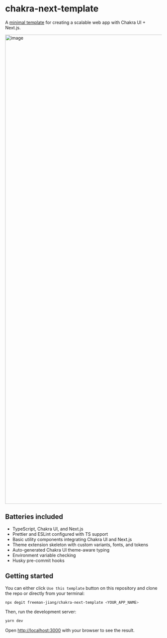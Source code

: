 # chakra-next-template

A [minimal template](https://chakra-next-template.vercel.app/) for creating a scalable web app with Chakra UI + Next.js.

<img width="1512" alt="image" src="https://user-images.githubusercontent.com/56516912/164778481-da46b750-accb-4b33-91a7-df51435d74c0.png">

## Batteries included

- TypeScript, Chakra UI, and Next.js
- Prettier and ESLint configured with TS support
- Basic utility components integrating Chakra UI and Next.js
- Theme extension skeleton with custom variants, fonts, and tokens
- Auto-generated Chakra UI theme-aware typing
- Environment variable checking
- Husky pre-commit hooks

## Getting started

You can either click `Use this template` button on this repository and clone the repo or directly from your terminal:

```bash
npx degit freeman-jiang/chakra-next-template <YOUR_APP_NAME>
```

Then, run the development server:

```bash
yarn dev
```

Open [http://localhost:3000](http://localhost:3000) with your browser to see the result.
